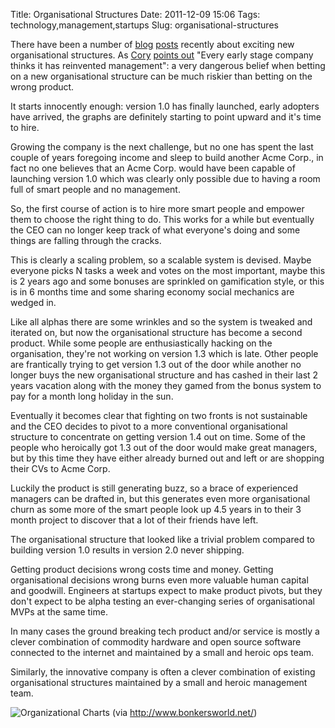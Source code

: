 Title: Organisational Structures
Date: 2011-12-09 15:06
Tags: technology,management,startups
Slug: organisational-structures

There have been a number of
[blog](http://www.washingtonpost.com/blogs/on-leadership/wp/2014/01/03/zappos-gets-rid-of-all-managers/)
[posts](http://www.oscon.com/oscon2013/public/schedule/detail/29555)
recently about exciting new organisational structures. As
[Cory](http://ondrejka.net/) [points
out](http://firstround.com/article/Facebook-VP-of-Engineering-on-Solving-Hard-Things-Early)
"Every early stage company thinks it has reinvented management": a
very dangerous belief when betting on a new organisational structure
can be much riskier than betting on the wrong product.

It starts innocently enough: version 1.0 has finally launched, early
adopters have arrived, the graphs are definitely starting to point
upward and it's time to hire.

Growing the company is the next challenge, but no one has spent the
last couple of years foregoing income and sleep to build another Acme
Corp., in fact no one believes that an Acme Corp. would have been
capable of launching version 1.0 which was clearly only possible due
to having a room full of smart people and no management.

So, the first course of action is to hire more smart people and
empower them to choose the right thing to do. This works for a while
but eventually the CEO can no longer keep track of what everyone's
doing and some things are falling through the cracks.

This is clearly a scaling problem, so a scalable system is
devised. Maybe everyone picks N tasks a week and votes on the most
important, maybe this is 2 years ago and some bonuses are sprinkled on
gamification style, or this is in 6 months time and some sharing
economy social mechanics are wedged in.

Like all alphas there are some wrinkles and so the system is tweaked
and iterated on, but now the organisational structure has become a
second product. While some people are enthusiastically hacking on the
organisation, they're not working on version 1.3 which is late. Other
people are frantically trying to get version 1.3 out of the door while
another no longer buys the new organisational structure and has cashed
in their last 2 years vacation along with the money they gamed from
the bonus system to pay for a month long holiday in the sun.

Eventually it becomes clear that fighting on two fronts is not
sustainable and the CEO decides to pivot to a more conventional
organisational structure to concentrate on getting version 1.4 out on
time. Some of the people who heroically got 1.3 out of the door would
make great managers, but by this time they have either already burned
out and left or are shopping their CVs to Acme Corp.

Luckily the product is still generating buzz, so a brace of
experienced managers can be drafted in, but this generates even more
organisational churn as some more of the smart people look up 4.5
years in to their 3 month project to discover that a lot of their
friends have left.

The organisational structure that looked like a trivial problem
compared to building version 1.0 results in version 2.0 never
shipping.

Getting product decisions wrong costs time and money. Getting
organisational decisions wrong burns even more valuable human capital
and goodwill. Engineers at startups expect to make product pivots, but
they don't expect to be alpha testing an ever-changing series of
organisational MVPs at the same time.

In many cases the ground breaking tech product and/or service is
mostly a clever combination of commodity hardware and open source
software connected to the internet and maintained by a small and
heroic ops team.

Similarly, the innovative company is often a clever combination of
existing organisational structures maintained by a small and heroic
management team.

![Organizational Charts](http://www.bonkersworld.net/images/2011.06.27_organizational_charts.png "Organizational Charts")
(via http://www.bonkersworld.net/)